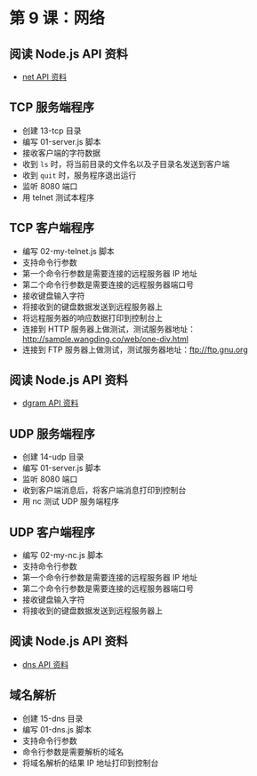 # 第 9 课：网络

## 阅读 Node.js API 资料

- [net API 资料](http://nodejs.cn/api/net.html)  

## TCP 服务端程序

- 创建 13-tcp 目录
- 编写 01-server.js 脚本  
- 接收客户端的字符数据
- 收到 `ls` 时，将当前目录的文件名以及子目录名发送到客户端
- 收到 `quit` 时，服务程序退出运行
- 监听 8080 端口
- 用 telnet 测试本程序

## TCP 客户端程序

- 编写 02-my-telnet.js 脚本
- 支持命令行参数
- 第一个命令行参数是需要连接的远程服务器 IP 地址
- 第二个命令行参数是需要连接的远程服务器端口号
- 接收键盘输入字符
- 将接收到的键盘数据发送到远程服务器上
- 将远程服务器的响应数据打印到控制台上
- 连接到 HTTP 服务器上做测试，测试服务器地址：http://sample.wangding.co/web/one-div.html
- 连接到 FTP 服务器上做测试，测试服务器地址：ftp://ftp.gnu.org

## 阅读 Node.js API 资料

- [dgram API 资料](http://nodejs.cn/api/dgram.html)  

## UDP 服务端程序

- 创建 14-udp 目录  
- 编写 01-server.js 脚本
- 监听 8080 端口
- 收到客户端消息后，将客户端消息打印到控制台
- 用 nc 测试 UDP 服务端程序

## UDP 客户端程序

- 编写 02-my-nc.js 脚本
- 支持命令行参数
- 第一个命令行参数是需要连接的远程服务器 IP 地址
- 第二个命令行参数是需要连接的远程服务器端口号
- 接收键盘输入字符
- 将接收到的键盘数据发送到远程服务器上

## 阅读 Node.js API 资料

- [dns API 资料](http://nodejs.cn/api/dns.html)

## 域名解析

- 创建 15-dns 目录
- 编写 01-dns.js 脚本  
- 支持命令行参数
- 命令行参数是需要解析的域名
- 将域名解析的结果 IP 地址打印到控制台

